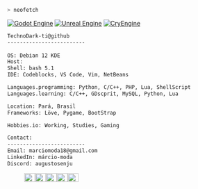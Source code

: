 ```zsh
> neofetch
```
[![Godot Engine](https://img.shields.io/badge/Godot%20Engine-Community%20Member-brightgreen)](https://godotengine.org)
[![Unreal Engine](https://img.shields.io/badge/Unreal%20Engine-Developer-blue)](https://www.unrealengine.com)
[![CryEngine](https://img.shields.io/badge/CryEngine-Contributor-orange)](https://www.cryengine.com)

```bash
TechnoDark-ti@github
-------------------------
                                  
OS: Debian 12 KDE
Host:                      
Shell: bash 5.1 
IDE: Codeblocks, VS Code, Vim, NetBeans

Languages.programming: Python, C/C++, PHP, Lua, ShellScript
Languages.learning: C/C++, GDscprit, MySQL, Python, Lua

Location: Pará, Brasil   
Frameworks: Löve, Pygame, BootStrap        

Hobbies.io: Working, Studies, Gaming

Contact:
-------------------------
Email: marciomoda18@gmail.com
LinkedIn: márcio-moda
Discord: augustosenju

```
<p align="left">
  &nbsp; &nbsp; &nbsp; &nbsp; &nbsp;
  <img alt="#00ff00" src="https://via.placeholder.com/15/00ff00/000000?text=+" width="25" height="20" /><img alt="#00ff00" src="https://via.placeholder.com/15/00ff00/000000?text=+" width="25" height="20" /><img alt="#00ff00" src="https://via.placeholder.com/15/00ff00/000000?text=+" width="25" height="20" /><img alt="#00ff00" src="https://via.placeholder.com/15/00ff00/000000?text=+" width="25" height="20" /><img alt="#00ff00" src="https://via.placeholder.com/15/00ff00/000000?text=+" width="25" height="20" />
</p>
